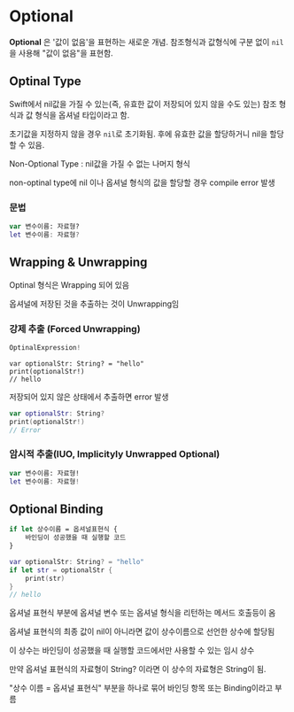 # Optional

__Optional__ 은 '값이 없음'을 표현하는 새로운 개념. 참조형식과 값형식에 구분 없이 `nil`을 사용해 "값이 없음"을 표현함.

## Optinal Type

Swift에서 nil값을 가질 수 있는(즉, 유효한 값이 저장되어 있지 않을 수도 있는) 참조 형식과 값 형식을 옵셔널 타입이라고 함.

초기값을 지정하지 않을 경우 `nil`로 초기화됨. 후에 유효한 값을 할당하거니 nil을 할당 할 수 있음.

Non-Optional Type : nil값을 가질 수 없는 나머지 형식

non-optinal type에 nil 이나 옵셔널 형식의 값을 할당할 경우 compile error 발생

### 문법

```Swift
var 변수이름: 자료형?
let 변수이름: 자료형?
```

## Wrapping & Unwrapping

Optinal 형식은 Wrapping 되어 있음

옵셔널에 저장된 것을 추출하는 것이 Unwrapping임

### 강제 추출 (Forced Unwrapping)
```Swift
OptinalExpression!
```

```Swfit
var optionalStr: String? = "hello"
print(optionalStr!)
// hello
```

저장되어 있지 않은 상태에서 추출하면 error 발생

```Swift
var optionalStr: String?
print(optionalStr!)
// Error
```

### 암시적 추출(IUO, Implicityly Unwrapped Optional)

```Swift
var 변수이름: 자료형!
let 변수이름: 자료형!
```

## Optional Binding

```Swift
if let 상수이름 = 옵셔널표현식 {
	바인딩이 성공했을 때 실행할 코드
}

var optionalStr: String? = "hello"
if let str = optionalStr {
	print(str)
}
// hello
```

옵셔널 표현식 부분에 옵셔널 변수 또는 옵셔널 형식을 리턴하는 메서드 호출등이 옴

옵셔널 표현식의 최종 값이 nil이 아니라면 값이 상수이름으로 선언한 상수에 할당됨

이 상수는 바인딩이 성공했을 때 실행할 코드에서만 사용할 수 있는 임시 상수

만약 옵셔널 표현식의 자료형이 String? 이라면 이 상수의 자료형은 String이 됨.

"상수 이름 = 옵셔널 표현식" 부분을 하나로 묶어 바인딩 항목 또는 Binding이라고 부름












